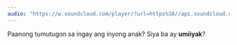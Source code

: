 ```yaml
---
audio: "https://w.soundcloud.com/player/?url=https%3A//api.soundcloud.com/tracks/1406300155%3Fsecret_token%3Ds-gCAHMNtnKoS&color=%23ff5500&auto_play=true&hide_related=false&show_comments=true&show_user=true&show_reposts=false&show_teaser=true&visual=true"
---
```


Paanong tumutugon sa ingay ang inyong anak? Siya ba ay <strong>umiiyak</strong>?
